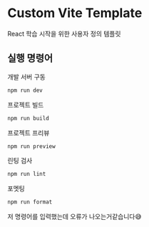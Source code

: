 # Custom Vite Template

React 학습 시작을 위한 사용자 정의 템플릿

## 실행 명령어

개발 서버 구동

```sh
npm run dev
```

프로젝트 빌드

```sh
npm run build
```

프로젝트 프리뷰

```sh
npm run preview
```

린팅 검사

```sh
npm run lint
```

포멧팅

```sh
npm run format
```

저 명령어를 입력했는데 오류가 나오는거같습니다😅
